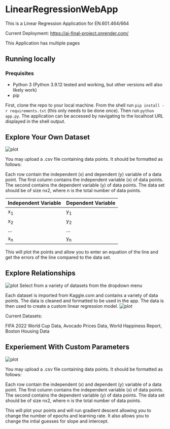 # LinearRegressionWebApp

This is a Linear Regression Application for EN.601.464/664

Current Deployment: https://ai-final-project.onrender.com/

This Application has multiple pages

## Running locally

### Prequisites
- Python 3 (Python 3.9.12 tested and working, but other versions will also likely work)
- pip

First, clone the repo to your local machine. From the shell run `pip install -r requirements.txt` (this only needs to be done once). Then run `python app.py`. The application can be accessed by navigating to the localhost URL displayed in the shell output.

## Explore Your Own Dataset

![plot](./assets/ExploreData.JPG)

You may upload a .csv file containing data points. It should be formatted as follows:
    
Each row contain the independent (x) and dependent (y) variable of a data point.
The first column contains the independent variable (x) of data points.
The second contains the dependent variable (y) of data points.
The data set should be of size nx2, where n is the total number of data points.
    
| Independent Variable | Dependent Variable |
|----------------------|--------------------|
| x<sub>1<sub>         | y<sub>1<sub>       |
| x<sub>2<sub>         | y<sub>2<sub>       |
 | ...                  | ...                |
| x<sub>n<sub>         | y<sub>n<sub>       |


This will plot the points and allow you to enter an equation of the line and get the errors of the line compared to the data set.

## Explore Relationships
![plot](./assets/ExploreCustom.JPG)
  Select from a variety of datasets from the dropdown menu

Each dataset is imported from Kaggle.com and contains a variety of data points.
The data is cleaned and formatted to be used in the app.
The data is then used to create a custom linear regression model.
![plot](./assets/CustomGraph.JPG)    

Current Datasets:
    
FIFA 2022 World Cup Data, Avocado Prices Data, World Happiness Report, Boston Housing Data
      
## Experiement With Custom Parameters

![plot](./assets/GradientDescent.JPG)

You may upload a .csv file containing data points. It should be formatted as follows:
    
Each row contain the independent (x) and dependent (y) variable of a data point.
The first column contains the independent variable (x) of data points.
The second contains the dependent variable (y) of data points.
The data set should be of size nx2, where n is the total number of data points.

This will plot your points and will run gradient descent allowing you to change the number of epochs and learning rate.
It also allows you to change the intial guesses for slope and intercept.

